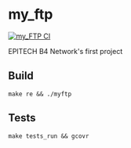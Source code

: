 # my_ftp
[![my_FTP CI](https://github.com/FaureAlexis/my_ftp/actions/workflows/ci.yml/badge.svg)](https://github.com/FaureAlexis/my_ftp/actions/workflows/ci.yml)

EPITECH B4 Network's first project

## Build

`make re && ./myftp`

## Tests

`make tests_run && gcovr`

